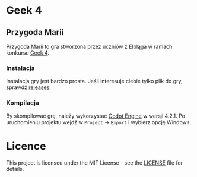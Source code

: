 ﻿# Geek 4
## Przygoda Marii

Przygoda Marii to gra stworzona przez uczniów z Elbląga w ramach konkursu [Geek 4](https://mlodzi.pti.org.pl/).

### Instalacja

Instalacja gry jest bardzo prosta. Jeśli interesuje ciebie tylko plik do gry, sprawdź [releases](https://github.com/heyngra/geek4/releases/tag/latest).

### Kompilacja
By skompilować grę, należy wykorzystać [Godot Engine](https://godotengine.org/) w wersji 4.2.1. Po uruchomieniu projektu wejdź w `Project` -> `Export` i wybierz opcję Windows.

# Licence

This project is licensed under the MIT License - see the [LICENSE](LICENSE) file for details.